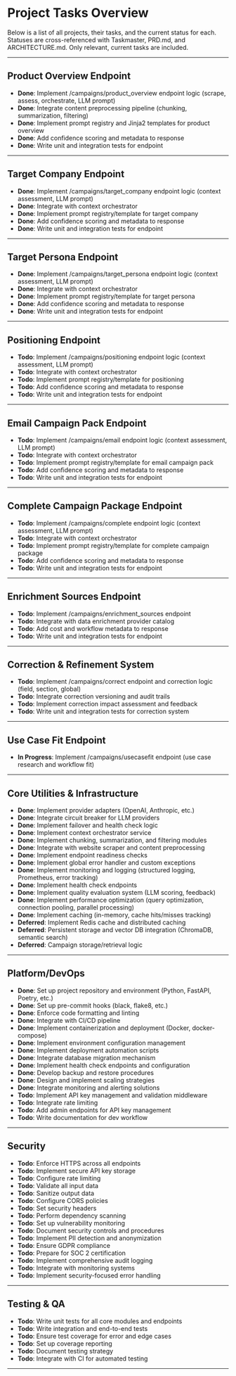 # Project Tasks Overview

Below is a list of all projects, their tasks, and the current status for each. Statuses are cross-referenced with Taskmaster, PRD.md, and ARCHITECTURE.md. Only relevant, current tasks are included.

---

## Product Overview Endpoint
- **Done**: Implement /campaigns/product_overview endpoint logic (scrape, assess, orchestrate, LLM prompt)
- **Done**: Integrate content preprocessing pipeline (chunking, summarization, filtering)
- **Done**: Implement prompt registry and Jinja2 templates for product overview
- **Done**: Add confidence scoring and metadata to response
- **Done**: Write unit and integration tests for endpoint

---

## Target Company Endpoint
- **Done**: Implement /campaigns/target_company endpoint logic (context assessment, LLM prompt)
- **Done**: Integrate with context orchestrator
- **Done**: Implement prompt registry/template for target company
- **Done**: Add confidence scoring and metadata to response
- **Done**: Write unit and integration tests for endpoint

---

## Target Persona Endpoint
- **Done**: Implement /campaigns/target_persona endpoint logic (context assessment, LLM prompt)
- **Done**: Integrate with context orchestrator
- **Done**: Implement prompt registry/template for target persona
- **Done**: Add confidence scoring and metadata to response
- **Done**: Write unit and integration tests for endpoint

---

## Positioning Endpoint
- **Todo**: Implement /campaigns/positioning endpoint logic (context assessment, LLM prompt)
- **Todo**: Integrate with context orchestrator
- **Todo**: Implement prompt registry/template for positioning
- **Todo**: Add confidence scoring and metadata to response
- **Todo**: Write unit and integration tests for endpoint

---

## Email Campaign Pack Endpoint
- **Todo**: Implement /campaigns/email endpoint logic (context assessment, LLM prompt)
- **Todo**: Integrate with context orchestrator
- **Todo**: Implement prompt registry/template for email campaign pack
- **Todo**: Add confidence scoring and metadata to response
- **Todo**: Write unit and integration tests for endpoint

---

## Complete Campaign Package Endpoint
- **Todo**: Implement /campaigns/complete endpoint logic (context assessment, LLM prompt)
- **Todo**: Integrate with context orchestrator
- **Todo**: Implement prompt registry/template for complete campaign package
- **Todo**: Add confidence scoring and metadata to response
- **Todo**: Write unit and integration tests for endpoint

---

## Enrichment Sources Endpoint
- **Todo**: Implement /campaigns/enrichment_sources endpoint
- **Todo**: Integrate with data enrichment provider catalog
- **Todo**: Add cost and workflow metadata to response
- **Todo**: Write unit and integration tests for endpoint

---

## Correction & Refinement System
- **Todo**: Implement /campaigns/correct endpoint and correction logic (field, section, global)
- **Todo**: Integrate correction versioning and audit trails
- **Todo**: Implement correction impact assessment and feedback
- **Todo**: Write unit and integration tests for correction system

---

## Use Case Fit Endpoint
- **In Progress**: Implement /campaigns/usecasefit endpoint (use case research and workflow fit)

---

## Core Utilities & Infrastructure
- **Done**: Implement provider adapters (OpenAI, Anthropic, etc.)
- **Done**: Integrate circuit breaker for LLM providers
- **Done**: Implement failover and health check logic
- **Done**: Implement context orchestrator service
- **Done**: Implement chunking, summarization, and filtering modules
- **Done**: Integrate with website scraper and content preprocessing
- **Done**: Implement endpoint readiness checks
- **Done**: Implement global error handler and custom exceptions
- **Done**: Implement monitoring and logging (structured logging, Prometheus, error tracking)
- **Done**: Implement health check endpoints
- **Done**: Implement quality evaluation system (LLM scoring, feedback)
- **Done**: Implement performance optimization (query optimization, connection pooling, parallel processing)
- **Done**: Implement caching (in-memory, cache hits/misses tracking)
- **Deferred**: Implement Redis cache and distributed caching
- **Deferred**: Persistent storage and vector DB integration (ChromaDB, semantic search)
- **Deferred**: Campaign storage/retrieval logic

---

## Platform/DevOps
- **Done**: Set up project repository and environment (Python, FastAPI, Poetry, etc.)
- **Done**: Set up pre-commit hooks (black, flake8, etc.)
- **Done**: Enforce code formatting and linting
- **Done**: Integrate with CI/CD pipeline
- **Done**: Implement containerization and deployment (Docker, docker-compose)
- **Done**: Implement environment configuration management
- **Done**: Implement deployment automation scripts
- **Done**: Integrate database migration mechanism
- **Done**: Implement health check endpoints and configuration
- **Done**: Develop backup and restore procedures
- **Done**: Design and implement scaling strategies
- **Done**: Integrate monitoring and alerting solutions
- **Todo**: Implement API key management and validation middleware
- **Todo**: Integrate rate limiting
- **Todo**: Add admin endpoints for API key management
- **Todo**: Write documentation for dev workflow

---

## Security
- **Todo**: Enforce HTTPS across all endpoints
- **Todo**: Implement secure API key storage
- **Todo**: Configure rate limiting
- **Todo**: Validate all input data
- **Todo**: Sanitize output data
- **Todo**: Configure CORS policies
- **Todo**: Set security headers
- **Todo**: Perform dependency scanning
- **Todo**: Set up vulnerability monitoring
- **Todo**: Document security controls and procedures
- **Todo**: Implement PII detection and anonymization
- **Todo**: Ensure GDPR compliance
- **Todo**: Prepare for SOC 2 certification
- **Todo**: Implement comprehensive audit logging
- **Todo**: Integrate with monitoring systems
- **Todo**: Implement security-focused error handling

---

## Testing & QA
- **Todo**: Write unit tests for all core modules and endpoints
- **Todo**: Write integration and end-to-end tests
- **Todo**: Ensure test coverage for error and edge cases
- **Todo**: Set up coverage reporting
- **Todo**: Document testing strategy
- **Todo**: Integrate with CI for automated testing

--- 